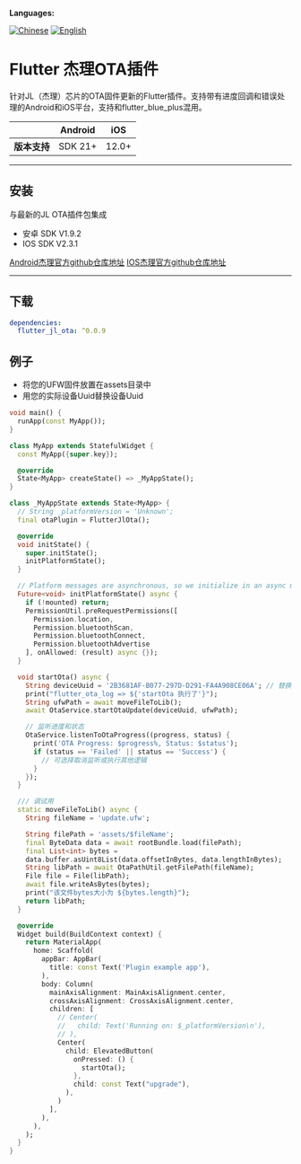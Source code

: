 **Languages:**

[![Chinese](https://img.shields.io/badge/Language-Chinese-blueviolet?style=for-the-badge)](README.md)
[![English](https://img.shields.io/badge/Language-English-blueviolet?style=for-the-badge)](README.en.md)

# Flutter 杰理OTA插件


针对JL（杰理）芯片的OTA固件更新的Flutter插件。支持带有进度回调和错误处理的Android和iOS平台，支持和flutter_blue_plus混用。

|          | Android | iOS   |
|----------|---------|-------|
| **版本支持** | SDK 21+ | 12.0+ |

---

## 安装

与最新的JL OTA插件包集成

* 安卓 SDK V1.9.2
* IOS SDK V2.3.1

[Android杰理官方github仓库地址](https://github.com/Jieli-Tech/Android-JL_OTA)
[IOS杰理官方github仓库地址](https://github.com/Jieli-Tech/iOS-JL_OTA)

---

## 下载

```yaml
dependencies:
  flutter_jl_ota: ^0.0.9
```

## 例子

* 将您的UFW固件放置在assets目录中
* 用您的实际设备Uuid替换设备Uuid

<?code-excerpt "basic.dart (basic-example)"?>

```dart
void main() {
  runApp(const MyApp());
}

class MyApp extends StatefulWidget {
  const MyApp({super.key});

  @override
  State<MyApp> createState() => _MyAppState();
}

class _MyAppState extends State<MyApp> {
  // String _platformVersion = 'Unknown';
  final otaPlugin = FlutterJlOta();

  @override
  void initState() {
    super.initState();
    initPlatformState();
  }

  // Platform messages are asynchronous, so we initialize in an async method.
  Future<void> initPlatformState() async {
    if (!mounted) return;
    PermissionUtil.preRequestPermissions([
      Permission.location,
      Permission.bluetoothScan,
      Permission.bluetoothConnect,
      Permission.bluetoothAdvertise
    ], onAllowed: (result) async {});
  }

  void startOta() async {
    String deviceUuid = '2B3681AF-B077-297D-D291-FA4A908CE06A'; // 替换为实际 UUID
    print("flutter_ota_log => ${'startOta 执行了'}");
    String ufwPath = await moveFileToLib();
    await OtaService.startOtaUpdate(deviceUuid, ufwPath);

    // 监听进度和状态
    OtaService.listenToOtaProgress((progress, status) {
      print('OTA Progress: $progress%, Status: $status');
      if (status == 'Failed' || status == 'Success') {
        // 可选择取消监听或执行其他逻辑
      }
    });
  }

  /// 调试用
  static moveFileToLib() async {
    String fileName = 'update.ufw';

    String filePath = 'assets/$fileName';
    final ByteData data = await rootBundle.load(filePath);
    final List<int> bytes =
    data.buffer.asUint8List(data.offsetInBytes, data.lengthInBytes);
    String libPath = await OtaPathUtil.getFilePath(fileName);
    File file = File(libPath);
    await file.writeAsBytes(bytes);
    print("该文件bytes大小为 ${bytes.length}");
    return libPath;
  }

  @override
  Widget build(BuildContext context) {
    return MaterialApp(
      home: Scaffold(
        appBar: AppBar(
          title: const Text('Plugin example app'),
        ),
        body: Column(
          mainAxisAlignment: MainAxisAlignment.center,
          crossAxisAlignment: CrossAxisAlignment.center,
          children: [
            // Center(
            //   child: Text('Running on: $_platformVersion\n'),
            // ),
            Center(
              child: ElevatedButton(
                onPressed: () {
                  startOta();
                },
                child: const Text("upgrade"),
              ),
            )
          ],
        ),
      ),
    );
  }
}

```
